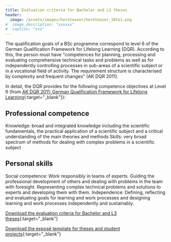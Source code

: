 ```yaml
---
title: Evaluation criteria for Bachelor and L3 theses
header:
  image: /assets/images/heroteaser/heroteaser_10to1.png
#  image_description: "xxxxxx"
#  caption: "xxx"
---
```


The qualification goals of a BSc programme correspond to level 6 of the German Qualification Framework for Lifelong Learning (DQR). According to this, the person must have "competences for planning, processing and evaluating comprehensive technical tasks and problems as well as for independently controlling processes in sub-areas of a scientific subject or in a vocational field of activity. The requirement structure is characterised by complexity and frequent changes" (AK DQR 2011).

<!--more-->

In detail, the DQR provides for the following competence objectives at Level 6 
(from [AK DQR 2011: German Qualification Framework for Lifelong Learning](https://www.dqr.de/content/60.php){:target="_blank"}):

## Professional competence
Knowledge: broad and integrated knowledge including the scientific fundamentals, the practical application of a scientific subject and a critical understanding of the main theories and methods
Skills: very broad spectrum of methods for dealing with complex problems in a scientific subject

## Personal skills
Social competence: Work responsibly in teams of experts. Guiding the professional development of others and dealing with problems in the team with foresight. Representing complex technical problems and solutions to experts and developing them with them.
Independence: Defining, reflecting and evaluating goals for learning and work processes and designing learning and work processes independently and sustainably.

[Download the evaluation criteria for Bachelor and L3 theses](../assets/data/vorlagen/bewertungbsc.pdf){:target="_blank"}

[Download the exposé template for theses and student projects](../assets/data/vorlagen/umweltinformatik_vorlage_expose_abschlussarbeit.docx){:target="_blank"}
